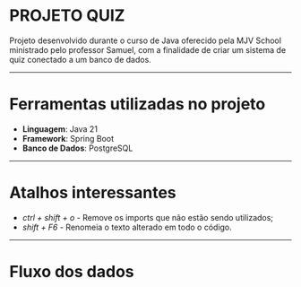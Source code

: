 # PROJETO QUIZ #

Projeto desenvolvido durante o curso de Java oferecido pela MJV School ministrado pelo professor Samuel, com a finalidade de criar um sistema de quiz 
conectado a um banco de dados. 

-----------------------------------------
# Ferramentas utilizadas no projeto #

- **Linguagem**: Java 21
- **Framework**: Spring Boot
- **Banco de Dados**: PostgreSQL

------------------------------------------

# Atalhos interessantes #
 - _ctrl + shift + o_ - Remove os imports que não estão sendo utilizados;
 - _shift + F6_ - Renomeia o texto alterado em todo o código.

------------------------------------------

# Fluxo dos dados # 
 